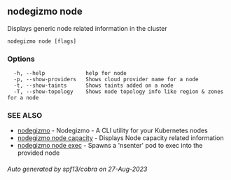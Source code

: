 ## nodegizmo node

Displays generic node related information in the cluster

```
nodegizmo node [flags]
```

### Options

```
  -h, --help             help for node
  -p, --show-providers   Shows cloud provider name for a node
  -t, --show-taints      Shows taints added on a node
  -T, --show-topology    Shows node topology info like region & zones for a node
```

### SEE ALSO

* [nodegizmo](nodegizmo.md)	 - Nodegizmo - A CLI utility for your Kubernetes nodes
* [nodegizmo node capacity](nodegizmo_node_capacity.md)	 - Displays Node capacity related information
* [nodegizmo node exec](nodegizmo_node_exec.md)	 - Spawns a 'nsenter' pod to exec into the provided node

###### Auto generated by spf13/cobra on 27-Aug-2023
